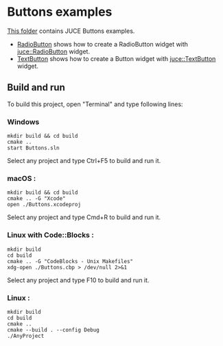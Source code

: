 # Buttons examples

[This folder](.) contains JUCE Buttons examples.

* [RadioButton](RadioButton/README.md) shows how to create a RadioButton widget with [juce::RadioButton](https://docs.juce.com/master/classToggleButton.html) widget.
* [TextButton](TextButton/README.md) shows how to create a Button widget with [juce::TextButton](https://docs.juce.com/master/classTextButton.html) widget.

## Build and run

To build this project, open "Terminal" and type following lines:

### Windows
``` shell
mkdir build && cd build
cmake ..
start Buttons.sln
```

Select any project and type Ctrl+F5 to build and run it.

### macOS :

``` shell
mkdir build && cd build
cmake .. -G "Xcode"
open ./Buttons.xcodeproj
```

Select any project and type Cmd+R to build and run it.

### Linux with Code::Blocks :

``` shell
mkdir build
cd build
cmake .. -G "CodeBlocks - Unix Makefiles"
xdg-open ./Buttons.cbp > /dev/null 2>&1
```

Select any project and type F10 to build and run it.

### Linux :

``` shell
mkdir build
cd build
cmake ..
cmake --build . --config Debug
./AnyProject
```

